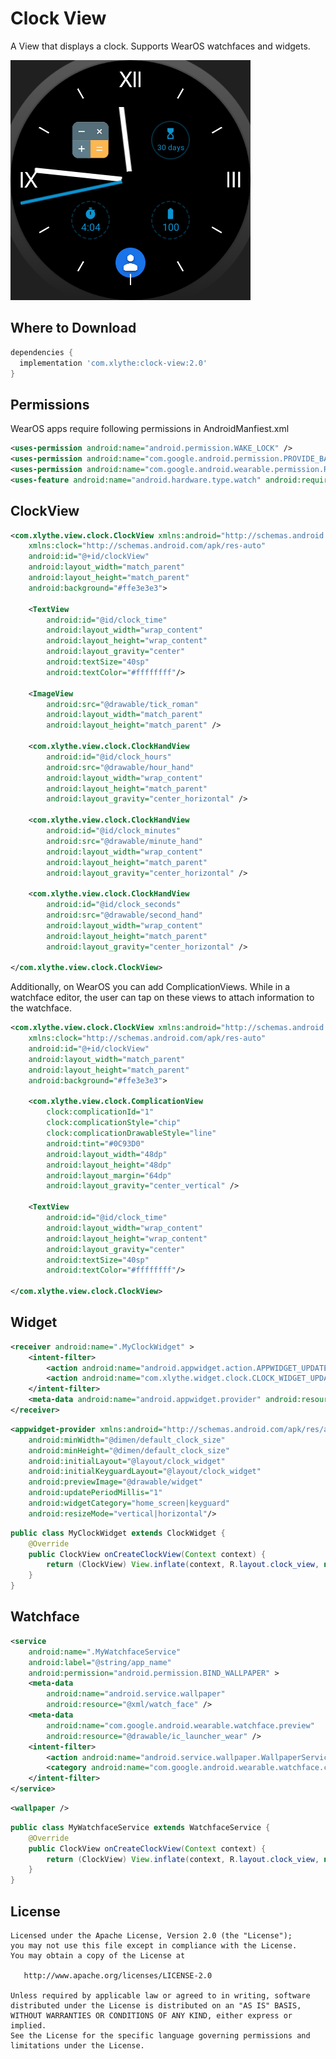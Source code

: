 Clock View
====================

A View that displays a clock.
Supports WearOS watchfaces and widgets.

![Example app](sample.png)


Where to Download
-----------------
```groovy
dependencies {
  implementation 'com.xlythe:clock-view:2.0'
}
```

Permissions
-----------------
WearOS apps require following permissions in AndroidManfiest.xml
```xml
<uses-permission android:name="android.permission.WAKE_LOCK" />
<uses-permission android:name="com.google.android.permission.PROVIDE_BACKGROUND" />
<uses-permission android:name="com.google.android.wearable.permission.RECEIVE_COMPLICATION_DATA" />
<uses-feature android:name="android.hardware.type.watch" android:required="false" />
```

ClockView
-----------------
```xml
<com.xlythe.view.clock.ClockView xmlns:android="http://schemas.android.com/apk/res/android"
    xmlns:clock="http://schemas.android.com/apk/res-auto"
    android:id="@+id/clockView"
    android:layout_width="match_parent"
    android:layout_height="match_parent"
    android:background="#ffe3e3e3">

    <TextView
        android:id="@id/clock_time"
        android:layout_width="wrap_content"
        android:layout_height="wrap_content"
        android:layout_gravity="center"
        android:textSize="40sp"
        android:textColor="#ffffffff"/>

    <ImageView
        android:src="@drawable/tick_roman"
        android:layout_width="match_parent"
        android:layout_height="match_parent" />

    <com.xlythe.view.clock.ClockHandView
        android:id="@id/clock_hours"
        android:src="@drawable/hour_hand"
        android:layout_width="wrap_content"
        android:layout_height="match_parent"
        android:layout_gravity="center_horizontal" />

    <com.xlythe.view.clock.ClockHandView
        android:id="@id/clock_minutes"
        android:src="@drawable/minute_hand"
        android:layout_width="wrap_content"
        android:layout_height="match_parent"
        android:layout_gravity="center_horizontal" />

    <com.xlythe.view.clock.ClockHandView
        android:id="@id/clock_seconds"
        android:src="@drawable/second_hand"
        android:layout_width="wrap_content"
        android:layout_height="match_parent"
        android:layout_gravity="center_horizontal" />

</com.xlythe.view.clock.ClockView>
```

Additionally, on WearOS you can add ComplicationViews.
While in a watchface editor, the user can tap on these views to attach information to the watchface.

```xml
<com.xlythe.view.clock.ClockView xmlns:android="http://schemas.android.com/apk/res/android"
    xmlns:clock="http://schemas.android.com/apk/res-auto"
    android:id="@+id/clockView"
    android:layout_width="match_parent"
    android:layout_height="match_parent"
    android:background="#ffe3e3e3">

    <com.xlythe.view.clock.ComplicationView
        clock:complicationId="1"
        clock:complicationStyle="chip"
        clock:complicationDrawableStyle="line"
        android:tint="#0C93D0"
        android:layout_width="48dp"
        android:layout_height="48dp"
        android:layout_margin="64dp"
        android:layout_gravity="center_vertical" />

    <TextView
        android:id="@id/clock_time"
        android:layout_width="wrap_content"
        android:layout_height="wrap_content"
        android:layout_gravity="center"
        android:textSize="40sp"
        android:textColor="#ffffffff"/>

</com.xlythe.view.clock.ClockView>
```

Widget
-----------------
```xml
<receiver android:name=".MyClockWidget" >
    <intent-filter>
        <action android:name="android.appwidget.action.APPWIDGET_UPDATE" />
        <action android:name="com.xlythe.widget.clock.CLOCK_WIDGET_UPDATE" />
    </intent-filter>
    <meta-data android:name="android.appwidget.provider" android:resource="@xml/clock_widget_info" />
</receiver>
```
```xml
<appwidget-provider xmlns:android="http://schemas.android.com/apk/res/android"
    android:minWidth="@dimen/default_clock_size"
    android:minHeight="@dimen/default_clock_size"
    android:initialLayout="@layout/clock_widget"
    android:initialKeyguardLayout="@layout/clock_widget"
    android:previewImage="@drawable/widget"
    android:updatePeriodMillis="1"
    android:widgetCategory="home_screen|keyguard"
    android:resizeMode="vertical|horizontal"/>
```
```java
public class MyClockWidget extends ClockWidget {
    @Override
    public ClockView onCreateClockView(Context context) {
        return (ClockView) View.inflate(context, R.layout.clock_view, null);
    }
}
```

Watchface
-----------------
```xml
<service
    android:name=".MyWatchfaceService"
    android:label="@string/app_name"
    android:permission="android.permission.BIND_WALLPAPER" >
    <meta-data
        android:name="android.service.wallpaper"
        android:resource="@xml/watch_face" />
    <meta-data
        android:name="com.google.android.wearable.watchface.preview"
        android:resource="@drawable/ic_launcher_wear" />
    <intent-filter>
        <action android:name="android.service.wallpaper.WallpaperService" />
        <category android:name="com.google.android.wearable.watchface.category.WATCH_FACE" />
    </intent-filter>
</service>
```
```xml
<wallpaper />
```
```java
public class MyWatchfaceService extends WatchfaceService {
    @Override
    public ClockView onCreateClockView(Context context) {
        return (ClockView) View.inflate(context, R.layout.clock_view, null);
    }
}
```

License
-------

    Licensed under the Apache License, Version 2.0 (the "License");
    you may not use this file except in compliance with the License.
    You may obtain a copy of the License at

       http://www.apache.org/licenses/LICENSE-2.0

    Unless required by applicable law or agreed to in writing, software
    distributed under the License is distributed on an "AS IS" BASIS,
    WITHOUT WARRANTIES OR CONDITIONS OF ANY KIND, either express or implied.
    See the License for the specific language governing permissions and
    limitations under the License.

